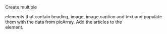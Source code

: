 Create multiple <article> elements that contain heading, image, image caption and text and populate them with the data from picArray. Add the articles to the <section> element. 
